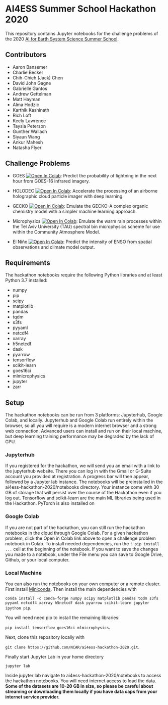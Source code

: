 # AI4ESS Summer School Hackathon 2020

This repository contains Jupyter notebooks for the challenge problems of the 2020 [AI for Earth System Science Summer School](https://www2.cisl.ucar.edu/events/summer-school/ai4ess/2020/artificial-intelligence-earth-system-science-ai4ess-summer-school). 

## Contributors
* Aaron Bansemer
* Charlie Becker
* Chih-Chieh (Jack) Chen
* David John Gagne
* Gabrielle Gantos
* Andrew Gettelman
* Matt Hayman
* Alma Hodzic
* Karthik Kashinath
* Rich Loft
* Keely Lawrence
* Taysia Peterson
* Gunther Wallach
* Siyaun Wang
* Ankur Mahesh
* Natasha Flyer

## Challenge Problems

* GOES [![Open In Colab](https://colab.research.google.com/assets/colab-badge.svg)](https://colab.research.google.com/github/NCAR/ai4ess-hackathon-2020/blob/master/notebooks/goes16.ipynb): Predict the probability of lightning in the next hour from GOES-16 infrared imagery.

* HOLODEC [![Open In Colab](https://colab.research.google.com/assets/colab-badge.svg)](https://colab.research.google.com/github/NCAR/ai4ess-hackathon-2020/blob/master/notebooks/holodec.ipynb): Accelerate the processing of an airborne holographic cloud particle imager with deep learning.

* GECKO [![Open In Colab](https://colab.research.google.com/assets/colab-badge.svg)](https://colab.research.google.com/github/NCAR/ai4ess-hackathon-2020/blob/master/notebooks/gecko.ipynb): Emulate the GECKO-A complex organic chemistry model with a simpler machine learning approach.

* Microphysics [![Open In Colab](https://colab.research.google.com/assets/colab-badge.svg)](https://colab.research.google.com/github/NCAR/ai4ess-hackathon-2020/blob/master/notebooks/microphysics.ipynb): Emulate the warm rain processes within the Tel Aviv University (TAU) spectral bin microphysics scheme for use within the Community Atmosphere Model.

* El Niño [![Open In Colab](https://colab.research.google.com/assets/colab-badge.svg)](https://colab.research.google.com/github/NCAR/ai4ess-hackathon-2020/blob/master/notebooks/seasonal_forecasting.ipynb): Predict the intensity of ENSO from spatial observations and climate model output.

## Requirements
The hackathon notebooks require the following Python libraries and at least Python 3.7 installed:
* numpy
* pip
* scipy
* matplotlib
* pandas
* tqdm
* s3fs
* pyyaml
* netcdf4
* xarray
* h5netcdf
* dask
* pyarrow
* tensorflow
* scikit-learn
* goes16ci
* mlmicrophysics
* jupyter
* zarr

## Setup
The hackathon notebooks can be run from 3 platforms: Jupyterhub, Google Colab, and locally. Jupyterhub and Google Colab run entirely within the browser, so all you will require is a modern internet browser and a strong web connection. Advanced users can install and run on their local machine, but deep learning training performance may be degraded by the lack of GPU.

### Jupyterhub
If you registered for the hackathon, we will send you an email with a link to the jupyterhub website. There you can log in with the Gmail or G-Suite account you provided at registration. A progress bar will then appear, followed by a Jupyter lab instance. The notebooks will be preinstalled in the ai4ess-hackathon-2020/notebooks directory. Your instance come with 30 GB of storage that will persist over the course of the Hackathon even if you log out. Tensorflow and scikit-learn are the main ML libraries being used in the Hackathon. PyTorch is also installed on 

### Google Colab
If you are not part of the hackathon, you can still run the hackathon notebooks in the cloud through Google Colab. For a given hackathon problem, click the Open in Colab link above to open a challenge problem notebook in Colab. To install needed dependencies, run the `! pip install ...` cell at the beginning of the notebook. If you want to save the changes you made to a notebook, under the File menu you can save to Google Drive, Github, or your local computer. 

### Local Machine
You can also run the notebooks on your own computer or a remote cluster. First install [Miniconda](https://docs.conda.io/en/latest/miniconda.html). Then install the main dependencies with 

`conda install -c conda-forge numpy scipy matplotlib pandas tqdm s3fs pyyaml netcdf4 xarray h5netcdf dask pyarrow scikit-learn jupyter ipython pip`. 

You will need need pip to install the remaining libraries: 

`pip install tensorflow goes16ci mlmicrophysics`. 

Next, clone this repository locally with 

`git clone https://github.com/NCAR/ai4ess-hackathon-2020.git`.

Finally start Jupyter Lab in your home directory

`jupyter lab`

Inside jupyter lab navigate to ai4ess-hackathon-2020/notebooks to access the hackathon notebooks. You will need internet access to load the data. **Some of the datasets are 10-20 GB in size, so please be careful about streaming or downloading them locally if you have data caps from your internet service provider.**
